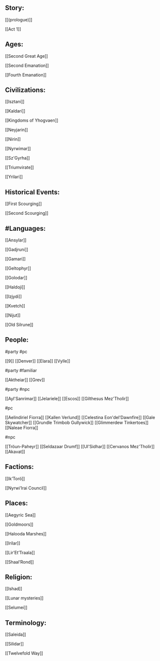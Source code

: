 ## Story:

[[(prologue)]]

[[Act 1]]

## Ages:

[[Second Great Age]]

[[Second Emanation]]

[[Fourth Emanation]]

## Civilizations:

[[Isztani]]

[[Kaldari]]

[[Kingdoms of Yhogvaen]]

[[Neyjarin]]

[[Nirin]]

[[Nyrwimar]]

[[Sz'Gyrha]]

[[Triumvirate]]

[[Yrilari]]

## Historical Events:

[[First Scourging]]

[[Second Scourging]]

## #Languages:

[[Ansylar]]

[[Gadjruni]]

[[Gamari]]

[[Geltophyr]]

[[Golodar]]

[[Haldoji]]

[[Izjydi]]

[[Kvetch]]

[[Nijut]]

[[Old Silrune]]

## People:

#party #pc 

[[9]]
[[Denver]]
[[Elara]]
[[Vylle]]



#party #familiar 

[[Aktheiar]]
[[Grev]]



#party #npc 

[[Ayl'Sanrimar]]
[[Jelariele]]
[[Escos]]
[[Gilthesus Mez'Tholir]]



#pc 

[[Aelindiriel Fiorra]]
[[Kallen Verlund]]
[[Celestina Eon'del'Dawnfire]]
[[Gale Skywatcher]]
[[Grundle Trimbob Gullywick]]
[[Glimmerdew Tinkertoes]]
[[Naleae Fiorra]]



#npc

[[Tröun-Paheyr]]
[[Seldazaar Drumf]]
[[Ul'Sidhar]]
[[Cervanos Mez'Tholir]]
[[Akavat]]



## Factions:

[[Ik’Torö]]

[[Nyrwi’Irai Council]]

## Places:

[[Aegyric Sea]]

[[Goldmoors]]

[[Halooda Marshes]]

[[Irilar]]

[[Lir’Et’Traala]]

[[Shaal’Rond]]

## Religion:

[[Ishad]]

[[Lunar mysteries]]

[[Selumei]]

## Terminology:

[[Saleida]]

[[Silidar]]

[[Twelvefold Way]]